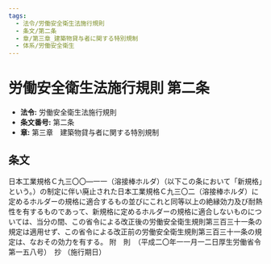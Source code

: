 ```yaml
---
tags:
  - 法令/労働安全衛生法施行規則
  - 条文/第二条
  - 章/第三章_建築物貸与者に関する特別規制
  - 体系/労働安全衛生
---
```

# 労働安全衛生法施行規則 第二条

- **法令:** 労働安全衛生法施行規則
- **条文番号:** 第二条
- **章:** 第三章　建築物貸与者に関する特別規制

## 条文
日本工業規格Ｃ九三〇〇―一一（溶接棒ホルダ）（以下この条において「新規格」という。）の制定に伴い廃止された日本工業規格Ｃ九三〇二（溶接棒ホルダ）に定めるホルダーの規格に適合するもの並びにこれと同等以上の絶縁効力及び耐熱性を有するものであって、新規格に定めるホルダーの規格に適合しないものについては、当分の間、この省令による改正後の労働安全衛生規則第三百三十一条の規定は適用せず、この省令による改正前の労働安全衛生規則第三百三十一条の規定は、なおその効力を有する。
附　則　（平成二〇年一一月一二日厚生労働省令第一五八号）　抄
（施行期日）


